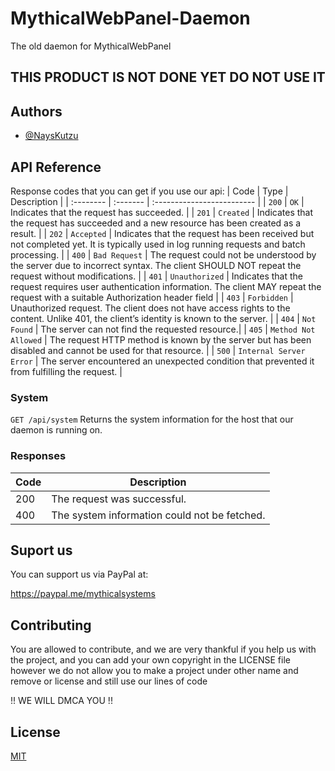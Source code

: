 # MythicalWebPanel-Daemon
The old daemon for MythicalWebPanel
 
## THIS PRODUCT IS NOT DONE YET DO NOT USE IT

## Authors

- [@NaysKutzu](https://github.com/NaysKutzu)


## API Reference

Response codes that you can get if you use our api: 
| Code | Type     | Description                |
| :-------- | :------- | :------------------------- |
| `200` | `OK` | Indicates that the request has succeeded. |
| `201` | `Created` | Indicates that the request has succeeded and a new resource has been created as a result. |
| `202` | `Accepted` | Indicates that the request has been received but not completed yet. It is typically used in log running requests and batch processing. |
| `400` | `Bad Request` | The request could not be understood by the server due to incorrect syntax. The client SHOULD NOT repeat the request without modifications. |
| `401` | `Unauthorized` | Indicates that the request requires user authentication information. The client MAY repeat the request with a suitable Authorization header field |
| `403` | `Forbidden` | Unauthorized request. The client does not have access rights to the content. Unlike 401, the client’s identity is known to the server. |
| `404` | `Not Found` | The server can not find the requested resource.|
| `405` | `Method Not Allowed` | The request HTTP method is known by the server but has been disabled and cannot be used for that resource. |
| `500` | `Internal Server Error` | The server encountered an unexpected condition that prevented it from fulfilling the request. |

### System
`GET /api/system`
Returns the system information for the host that our daemon is running on.

### Responses

| Code | Description                                  |
| ---- | -------------------------------------------- |
| 200  | The request was successful.                  |
| 400  | The system information could not be fetched. |




## Suport us
You can support us via PayPal at:

https://paypal.me/mythicalsystems

## Contributing

You are allowed to contribute, and we are very thankful if you help us with the project, and you can add your own copyright in the LICENSE file however we do not allow you to make a project under other name and remove or license and still use our lines of code 

!! WE WILL DMCA YOU !!


## License

[MIT](https://choosealicense.com/licenses/mit/)
